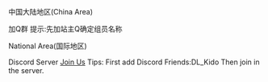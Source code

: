 中国大陆地区(China Area)

加Q群
提示:先加站主Q确定组员名称

National Area(国际地区)

Discord Server [Join Us](https://discord.gg/X8Stq6Jt)
Tips: First add Discord Friends:DL_Kido
Then join in the server.